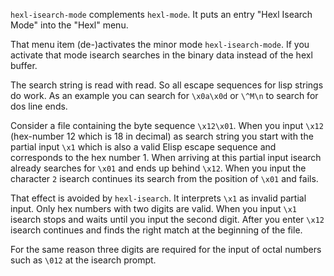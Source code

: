 `hexl-isearch-mode` complements `hexl-mode`.
It puts an entry "Hexl Isearch Mode" into the "Hexl" menu.

That menu item (de-)activates the minor mode `hexl-isearch-mode`. If you activate that mode isearch searches in the binary data instead of the hexl buffer.

The search string is read with read. So all escape sequences for lisp strings do work. As an example you can search for `\x0a\x0d` or `\^M\n` to search for dos line ends.

Consider a file containing the byte sequence `\x12\x01`. When you input `\x12` (hex-number 12 which is 18 in decimal) as search string you start with the partial input `\x1` which is also a valid Elisp escape sequence and corresponds to the hex number 1. When arriving at this partial input isearch already searches for `\x01` and ends up behind `\x12`. When you input the character `2` isearch continues its search from the position of `\x01` and fails.

That effect is avoided by `hexl-isearch`. It interprets `\x1` as invalid partial input. Only hex numbers with two digits are valid. When you input `\x1` isearch stops and waits until you input the second digit. After you enter `\x12` isearch continues and finds the right match at the beginning of the file.

For the same reason three digits are required for the input of octal numbers such as `\012` at the isearch prompt.


